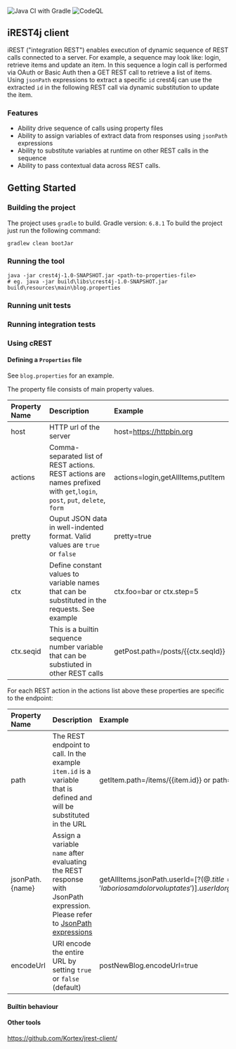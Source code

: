 ![Java CI with Gradle](https://github.com/psurti/crest4j/workflows/Java%20CI%20with%20Gradle/badge.svg?branch=master)
![CodeQL](https://github.com/psurti/crest4j/workflows/CodeQL/badge.svg)
## iREST4j client
iREST ("integration REST") enables execution of dynamic sequence of REST calls connected to a server.
For example, a sequence may look like: login, retrieve items and update an item. In this sequence a login call
is performed via OAuth or Basic Auth then a GET REST call to retrieve a list of items. Using `jsonPath` expressions to 
extract a specific `id` crest4j can use the extracted `id` in the following REST call via dynamic substitution to update the item.

### Features
- Ability drive sequence of calls using property files
- Ability to assign variables of extract data from responses using `jsonPath` expressions
- Ability to substitute variables at runtime on other REST calls in the sequence
- Ability to pass contextual data across REST calls.

## Getting Started

### Building the project
The project uses `gradle` to build. Gradle version: `6.8.1`
To build the project just run the following command:
```shell
gradlew clean bootJar
```

### Running the tool
```
java -jar crest4j-1.0-SNAPSHOT.jar <path-to-properties-file>
# eg. java -jar build\libs\crest4j-1.0-SNAPSHOT.jar build\resources\main\blog.properties
```

### Running unit tests

### Running integration tests

### Using cREST
#### Defining a `Properties` file
See `blog.properties` for an example. 

The property file consists of main property values.

Property Name | Description | Example
:----- | :---- | :-----
host   |  HTTP url of the server | host=https://httpbin.org
actions | Comma-separated list of REST actions. REST actions are names prefixed with `get`,`login`, `post`, `put`, `delete`, `form` | actions=login,getAllItems,putItem
pretty | Ouput JSON data in well-indented format. Valid values are `true` or `false`| pretty=true |
ctx | Define constant values to  variable names that can be substituted in the requests. See example | ctx.foo=bar or ctx.step=5
ctx.seqid | This is a builtin sequence number variable that can be substiuted in other REST calls| getPost.path=/posts/{{ctx.seqId}}

For each REST action in the actions list above these properties are specific to the endpoint:

Property Name | Description | Example
:----- | :---- | :-----
path   | The REST endpoint to call. In the example `item.id` is a variable that is defined and will be substituted in the URL | getItem.path=/items/{{item.id}} or path=/items/10
jsonPath.{name}| Assign a variable `name` after evaluating the REST response with JsonPath expression. Please refer to [JsonPath expressions](http://jsonpath.com)|getAllItems.jsonPath.userId=$[?(@.title == 'laboriosam dolor voluptates')].userId or getAllItems.jsonPath.user.id=$..id
encodeUrl| URI encode the entire URL by setting `true` or `false` (default)| postNewBlog.encodeUrl=true

#### Builtin behaviour

#### Other tools
https://github.com/Kortex/jrest-client/
